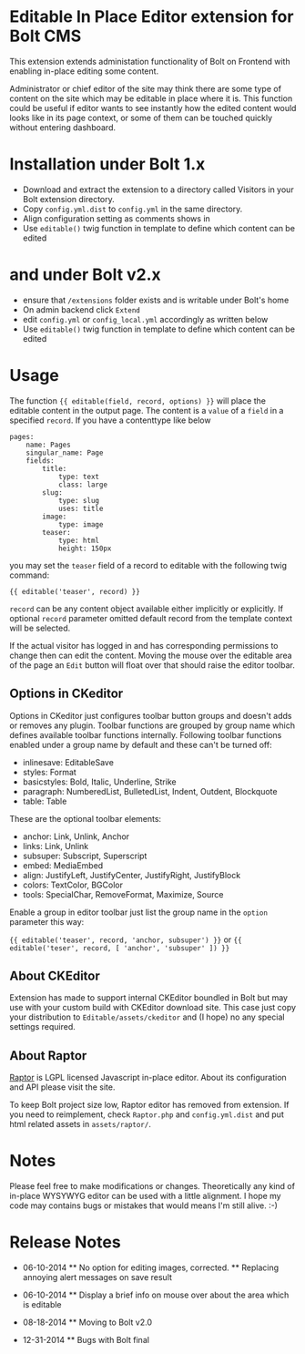 Editable In Place Editor extension for Bolt CMS
===============================================

This extension extends administation functionality of Bolt on Frontend with enabling in-place editing some content.

Administrator or chief editor of the site may think there are some type of content on the site which may be editable in place
where it is. This function could be useful if editor wants to see instantly how the edited content would looks like in its page
context, or some of them can be touched quickly without entering dashboard.

Installation under Bolt 1.x
===========================

  - Download and extract the extension to a directory called Visitors in your
    Bolt extension directory.
  - Copy `config.yml.dist` to `config.yml` in the same directory.
  - Align configuration setting as comments shows in
  - Use `editable()` twig function in template to define which content can be edited

and under Bolt v2.x
===================

  - ensure that `/extensions` folder exists and is writable under Bolt's home
  - On admin backend click `Extend`
  - edit `config.yml` or `config_local.yml` accordingly as written below
  - Use `editable()` twig function in template to define which content can be edited

Usage
=====

The function `{{ editable(field, record, options) }}` will place the editable content in the output page. The content is a
`value` of a `field` in a specified `record`. If you have a contenttype like below


```
pages:
    name: Pages
    singular_name: Page
    fields:
        title:
            type: text
            class: large
        slug:
            type: slug
            uses: title
        image:
            type: image
        teaser:
            type: html
            height: 150px
```

you may set the `teaser` field of a record to editable with the following twig command:

``{{ editable('teaser', record) }}``

`record` can be any content object available either implicitly or explicitly.
If optional `record` parameter omitted default record from the template context will be selected.

If the actual visitor has logged in and has corresponding permissions to change then can edit the content.
Moving the mouse over the editable area of the page an `Edit` button will float over that should raise the editor toolbar.

Options in CKeditor
-------------------

Options in CKeditor just configures toolbar button groups and doesn't adds or removes any plugin.
Toolbar functions are grouped by group name which defines available toolbar functions internally.
Following toolbar functions enabled under a group name by default and these can't be turned off:

* inlinesave: EditableSave
* styles: Format
* basicstyles: Bold, Italic, Underline, Strike
* paragraph: NumberedList, BulletedList, Indent, Outdent, Blockquote
* table: Table

These are the optional toolbar elements:

* anchor: Link, Unlink, Anchor
* links: Link, Unlink
* subsuper: Subscript, Superscript
* embed: MediaEmbed
* align: JustifyLeft, JustifyCenter, JustifyRight, JustifyBlock
* colors: TextColor, BGColor
* tools: SpecialChar, RemoveFormat, Maximize, Source

Enable a group in editor toolbar just list the group name in the `option` parameter this way:

``{{ editable('teaser', record, 'anchor, subsuper') }}`` or ``{{ editable('teser', record, [ 'anchor', 'subsuper' ]) }}``

About CKEditor
--------------

Extension has made to support internal CKEditor boundled in Bolt but may use with your custom build with CKEditor download site.
This case just copy your distribution to ``Editable/assets/ckeditor`` and (I hope) no any special settings required.

About Raptor
------------

<a href="https://www.raptor-editor.com/" target="_blank">Raptor</a> is LGPL licensed Javascript in-place editor.
 About its configuration and API please visit the site.

To keep Bolt project size low, Raptor editor has removed from extension.
If you need to reimplement, check ``Raptor.php`` and ``config.yml.dist`` and put html related assets in ``assets/raptor/``.

Notes
=====

Please feel free to make modifications or changes. Theoretically any kind of in-place WYSYWYG editor can be used
with a little alignment.
I hope my code may contains bugs or mistakes that would means I'm still alive. :-)

Release Notes
=============

* 06-10-2014
** No option for editing images, corrected.
** Replacing annoying alert messages on save result

* 06-10-2014
** Display a brief info on mouse over about the area which is editable

* 08-18-2014
** Moving to Bolt v2.0

* 12-31-2014
** Bugs with Bolt final
